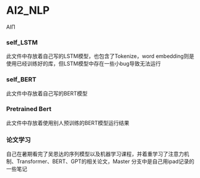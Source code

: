# AI2_NLP
AIΠ

### self_LSTM
  此文件中存放着自己写的LSTM模型，也包含了Tokenize，word embedding则是使用已经训练好的库，但LSTM模型中存在一些小bug导致无法运行

### self_BERT
  此文件中存放着自己写的BERT模型

### Pretrained Bert
  此文件中存放着使用别人预训练的BERT模型运行结果

### 论文学习
  自己在暑期看完了吴恩达的序列模型以及机器学习课程，并着重学习了注意力机制、Transformer、BERT、GPT的相关论文，Master 分支中是自己用ipad记录的一些笔记

